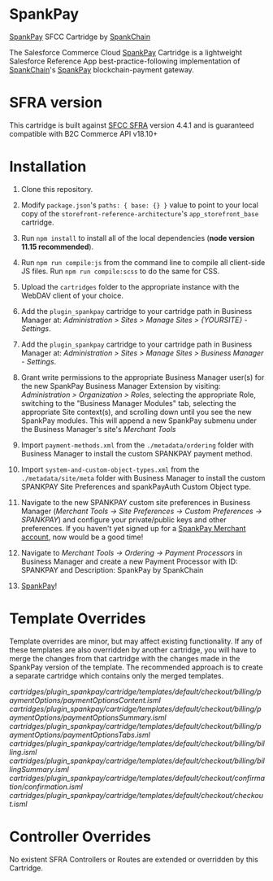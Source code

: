 # SpankPay

[SpankPay](https://spankpay.com) SFCC Cartridge by [SpankChain](https://www.spankchain.com)

The Salesforce Commerce Cloud [SpankPay](https://spankpay.com) Cartridge is a lightweight Salesforce Reference App best-practice-following implementation of [SpankChain](https://www.spankchain.com)'s [SpankPay](https://spankpay.com) blockchain-payment gateway.

# SFRA version

This cartridge is built against [SFCC SFRA](https://github.com/SalesforceCommerceCloud/storefront-reference-architecture) version 4.4.1 and is guaranteed compatible with B2C Commerce API v18.10+

# Installation

1. Clone this repository.

2. Modify `package.json`'s `paths: { base: {} }` value to point to your local copy of the `storefront-reference-architecture`'s `app_storefront_base` cartridge.

3. Run `npm install` to install all of the local dependencies (**node version 11.15 recommended**).

4. Run `npm run compile:js` from the command line to compile all client-side JS files. Run `npm run compile:scss` to do the same for CSS.

5. Upload the `cartridges` folder to the appropriate instance with the WebDAV client of your choice.

6. Add the `plugin_spankpay` cartridge to your cartridge path in Business Manager at: _Administration >  Sites >  Manage Sites > {YOURSITE} - Settings_.

7. Add the `plugin_spankpay` cartridge to your cartridge path in Business Manager at: _Administration >  Sites >  Manage Sites > Business Manager - Settings_.

8. Grant write permissions to the appropriate Business Manager user(s) for the new SpankPay Business Manager Extension by visiting: _Administration > Organization > Roles_, selecting the appropriate Role, switching to the "Business Manager Modules" tab, selecting the appropriate Site context(s), and scrolling down until you see the new SpankPay modules. This will append a new SpankPay submenu under the Business Manager's site's _Merchant Tools_

9. Import `payment-methods.xml` from the `./metadata/ordering` folder with Business Manager to install the custom SPANKPAY payment method.

10. Import `system-and-custom-object-types.xml` from the `./metadata/site/meta` folder with Business Manager to install the custom SPANKPAY Site Preferences and spankPayAuth Custom Object type.

11. Navigate to the new SPANKPAY custom site preferences in Business Manager (_Merchant Tools -> Site Preferences -> Custom Preferences -> SPANKPAY_) and configure your private/public keys and other preferences. If you haven't yet signed up for a [SpankPay Merchant account](https://spankpay.com), now would be a good time!

12. Navigate to _Merchant Tools -> Ordering -> Payment Processors_ in Business Manager and create a new Payment Processor with ID: SPANKPAY and Description: SpankPay by SpankChain

13. [SpankPay](https://spankpay.com)!

# Template Overrides

Template overrides are minor, but may affect existing functionality. If any of these templates are also overridden by another cartridge, you will have to merge the changes from that cartridge with the changes made in the SpankPay version of the template. The recommended approach is to create a separate cartridge which contains only the merged templates.
 
_cartridges/plugin_spankpay/cartridge/templates/default/checkout/billing/paymentOptions/paymentOptionsContent.isml_
_cartridges/plugin_spankpay/cartridge/templates/default/checkout/billing/paymentOptions/paymentOptionsSummary.isml_
_cartridges/plugin_spankpay/cartridge/templates/default/checkout/billing/paymentOptions/paymentOptionsTabs.isml_
_cartridges/plugin_spankpay/cartridge/templates/default/checkout/billing/billing.isml_
_cartridges/plugin_spankpay/cartridge/templates/default/checkout/billing/billingSummary.isml_
_cartridges/plugin_spankpay/cartridge/templates/default/checkout/confirmation/confirmation.isml_
_cartridges/plugin_spankpay/cartridge/templates/default/checkout/checkout.isml_

# Controller Overrides

No existent SFRA Controllers or Routes are extended or overridden by this Cartridge.